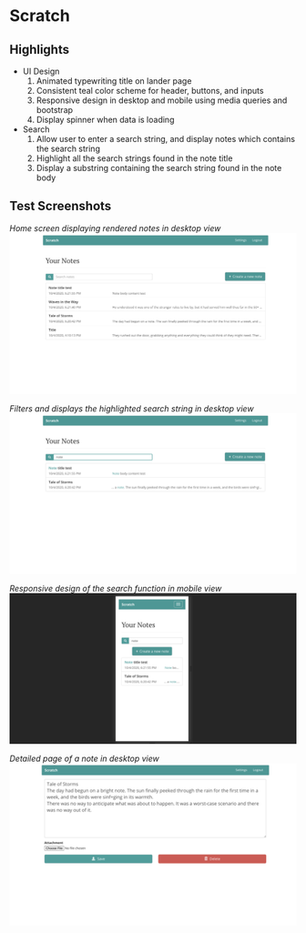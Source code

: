 # Scratch

## Highlights
* UI Design
  1. Animated typewriting title on lander page
  2. Consistent teal color scheme for header, buttons, and inputs
  3. Responsive design in desktop and mobile using media queries and bootstrap
  4. Display spinner when data is loading
* Search
  1. Allow user to enter a search string, and display notes which contains the search string
  2. Highlight all the search strings found in the note title
  3. Display a substring containing the search string found in the note body

## Test Screenshots

*Home screen displaying rendered notes in desktop view*
![Test Screenshot List](https://github.com/conniel77/Scratch/blob/main/Test-Screenshots/Test%20Screenshot-List.png)

*Filters and displays the highlighted search string in desktop view*
![Test Screenshot Search](https://github.com/conniel77/Scratch/blob/main/Test-Screenshots/Test%20Screenshot-Search.png)

*Responsive design of the search function in mobile view*
![Test Screenshot Mobile](https://github.com/conniel77/Scratch/blob/main/Test-Screenshots/Test%20Screenshot-Mobile.png)

*Detailed page of a note in desktop view*
![Test Screenshot Detailed](https://github.com/conniel77/Scratch/blob/main/Test-Screenshots/Test%20Screenshot-Detailed%20Page.png)

